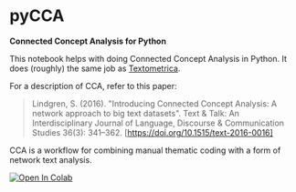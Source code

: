 # pyCCA
**Connected Concept Analysis for Python**

This notebook helps with doing Connected Concept Analysis in Python. It does (roughly) the same job as [Textometrica](https://github.com/simonlindgren/textometrica2023).

For a description of CCA, refer to this paper:

>Lindgren, S. (2016). "Introducing Connected Concept Analysis: A network approach to big text datasets". Text & Talk: An Interdisciplinary Journal of Language, Discourse & Communication Studies 36(3): 341–362. [https://doi.org/10.1515/text-2016-0016]

CCA is a workflow for combining manual thematic coding with a form of network text analysis.

[![Open In Colab](https://colab.research.google.com/assets/colab-badge.svg)](https://colab.research.google.com/github/simonlindgren/pyCCA/blob/master/pyCCA.ipynb)
